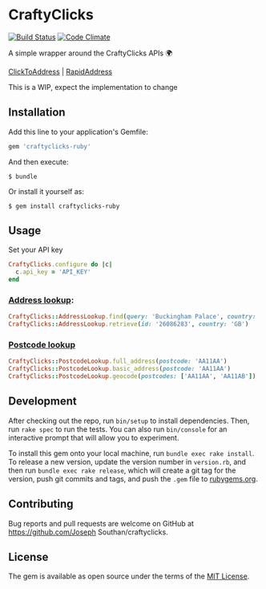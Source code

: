 # CraftyClicks
[![Build Status](https://travis-ci.org/JoeSouthan/craftyclicks-ruby.svg?branch=master)](https://travis-ci.org/JoeSouthan/craftyclicks-ruby)
[![Code Climate](https://codeclimate.com/github/JoeSouthan/craftyclicks-ruby/badges/gpa.svg)](https://codeclimate.com/github/JoeSouthan/craftyclicks-ruby)

A simple wrapper around the CraftyClicks APIs 🌍

[ClickToAddress](https://craftyclicks.co.uk/docs/global/#json-api) | [RapidAddress](https://craftyclicks.co.uk/docs/postcode-lookup/#json-api)

This is a WIP, expect the implementation to change

## Installation

Add this line to your application's Gemfile:

```ruby
gem 'craftyclicks-ruby'
```

And then execute:

    $ bundle

Or install it yourself as:

    $ gem install craftyclicks-ruby

## Usage

Set your API key

```ruby
CraftyClicks.configure do |c|
  c.api_key = 'API_KEY'
end

```

### [Address lookup](https://craftyclicks.co.uk/docs/global/#json-api):

```ruby
CraftyClicks::AddressLookup.find(query: 'Buckingham Palace', country: 'GB')
CraftyClicks::AddressLookup.retrieve(id: '26086283', country: 'GB')
```

### [Postcode lookup](https://craftyclicks.co.uk/docs/postcode-lookup/#json-api)

```ruby
CraftyClicks::PostcodeLookup.full_address(postcode: 'AA11AA')
CraftyClicks::PostcodeLookup.basic_address(postcode: 'AA11AA')
CraftyClicks::PostcodeLookup.geocode(postcodes: ['AA11AA', 'AA11AB'])
```

## Development

After checking out the repo, run `bin/setup` to install dependencies. Then, run `rake spec` to run the tests. You can also run `bin/console` for an interactive prompt that will allow you to experiment.

To install this gem onto your local machine, run `bundle exec rake install`. To release a new version, update the version number in `version.rb`, and then run `bundle exec rake release`, which will create a git tag for the version, push git commits and tags, and push the `.gem` file to [rubygems.org](https://rubygems.org).

## Contributing

Bug reports and pull requests are welcome on GitHub at https://github.com/Joseph Southan/craftyclicks.


## License

The gem is available as open source under the terms of the [MIT License](http://opensource.org/licenses/MIT).

